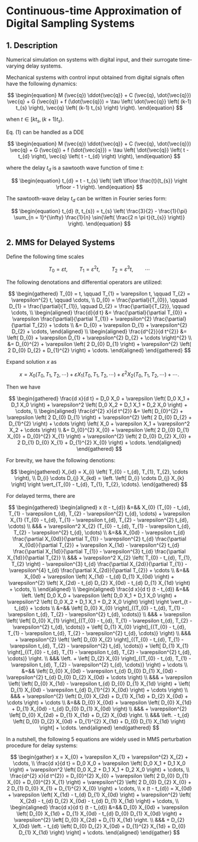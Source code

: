 <!--
 * @Author: CTC 2801320287@qq.com
 * @Date: 2024-03-26 10:56:14
 * @LastEditors: CTC 2801320287@qq.com
 * @LastEditTime: 2024-04-25 23:11:34
 * @Description: 
 * 
 * Copyright (c) 2024 by ${git_name_email}, All Rights Reserved. 
-->
# Continuous-time Approximation of Digital Sampling Systems

## 1. Description

Numerical simulation on systems with digital input, and their surrogate time-varying delay systems.

Mechanical systems with control input obtained from digital signals often have the following dynamics:

$$
\begin{equation}
    M (\vec{q}) \ddot{\vec{q}} + C (\vec{q}, \dot{\vec{q}}) \vec{q} + G (\vec{q}) + f (\dot{\vec{q}}) = \tau \left( \dot{\vec{q}} \left( (k-1) t_{s} \right), \vec{q} \left( (k-1) t_{s} \right) \right).
\end{equation}
$$

when $t \in [k t_{s}, (k+1) t_{s})$.

Eq. (1) can be handled as a DDE

$$
\begin{equation}
    M (\vec{q}) \ddot{\vec{q}} + C (\vec{q}, \dot{\vec{q}}) \vec{q} + G (\vec{q}) + f (\dot{\vec{q}}) = \tau \left( \dot{\vec{q}} \left( t - t_{d} \right), \vec{q} \left( t - t_{d} \right) \right),
\end{equation}
$$

where the delay $t_{d}$ is a sawtooth wave function of time $t$:

$$
\begin{equation}
    t_{d} = t - t_{s} \left( \left \lfloor \frac{t}{t_{s}} \right \rfloor - 1 \right).
\end{equation}
$$

The sawtooth-wave delay $t_{d}$ can be written in Fourier series form:

$$
\begin{equation}
    t_{d} (t, t_{s}) = t_{s} \left( \frac{3}{2} - \frac{1}{\pi} \sum_{n = 1}^{\infty} \frac{1}{n} \sin{\left( \frac{2 n \pi t}{t_{s}} \right)} \right).
\end{equation}
$$

## 2. MMS for Delayed Systems

Define the following time scales

$$
\begin{equation*}
    T_{0} = \varepsilon t, \qquad T_{1} = \varepsilon^{2} t, \qquad T_{2} = \varepsilon^{3} t, \qquad \cdots
\end{equation*}
$$

The following denotations and differential operators are utilized:

$$
\begin{gathered}
    T_{0} = t, \qquad T_{1} = \varepsilon t, \qquad T_{2} = \varepsilon^{2} t, \qquad \cdots, \\
    D_{0} = \frac{\partial}{T_{0}}, \qquad D_{1} = \frac{\partial}{T_{1}}, \qquad D_{2} = \frac{\partial}{T_{2}}, \qquad \cdots, \\
    \begin{aligned}
        \frac{d}{d t} &= \frac{\partial}{\partial T_{0}} + \varepsilon \frac{\partial}{\partial T_{1}} + \varepsilon^{2} \frac{\partial}{\partial T_{2}} + \cdots \\
        &= D_{0} + \varepsilon D_{1} + \varepsilon^{2} D_{2} + \cdots,
    \end{aligned} \\
    \begin{aligned}
        \frac{d^{2}}{d t^{2}} &= \left( D_{0} + \varepsilon D_{1} + \varepsilon^{2} D_{2} + \cdots \right)^{2} \\
        &= D_{0}^{2} + \varepsilon \left( 2 D_{0} D_{1} \right) + \varepsilon^{2} \left( 2 D_{0} D_{2} + D_{1}^{2} \right) + \cdots.
    \end{aligned}
\end{gathered}
$$

Expand solution $x$ as

$$
x = X_0 (T_0, T_1, T_2, \cdots) + \varepsilon X_1 (T_0, T_1, T_2, \cdots) + \varepsilon^2 X_2 (T_0, T_1, T_2, \cdots) + \cdots.
$$

Then we have

$$
\begin{gathered}
    \frac{d x}{d t} = D_0 X_0 + \varepsilon \left( D_0 X_1 + D_1 X_0 \right) + \varepsilon^2 \left( D_0 X_2 + D_1 X_1 + D_2 X_0 \right) + \cdots, \\
    \begin{aligned}
        \frac{d^{2} x}{d t^{2}} &= \left( D_{0}^{2} + \varepsilon \left( 2 D_{0} D_{1} \right) + \varepsilon^{2} \left( 2 D_{0} D_{2} + D_{1}^{2} \right) + \cdots \right) \left( X_0 + \varepsilon X_1 + \varepsilon^2 X_2 + \cdots \right) \\
        &= D_{0}^{2} X_{0} + \varepsilon \left( 2 D_{0} D_{1} X_{0} + D_{0}^{2} X_{1} \right) + \varepsilon^{2} \left( 2 D_{0} D_{2} X_{0} + 2 D_{1} D_{0} X_{1} + D_{1}^{2} X_{0} \right) + \cdots.
    \end{aligned}
\end{gathered}
$$

For brevity, we have the following denotions:

$$
\begin{gathered}
    X_{id} = X_{i} \left( T_{0} - t_{d}, T_{1}, T_{2}, \cdots \right), \\
    D_{i} \cdots D_{j} X_{kd} = \left. \left[ D_{i} \cdots D_{j} X_{k} \right] \right \vert_{T_{0} - t_{d}, T_{1}, T_{2}, \cdots}.
\end{gathered}
$$

For delayed terms, there are

$$
\begin{gathered}
    \begin{aligned}
        x (t - t_{d}) &=&& X_{0} (T_{0} - t_{d}, T_{1} - \varepsilon t_{d}, T_{2} - \varepsilon^{2} t_{d}, \cdots) + \varepsilon X_{1} (T_{0} - t_{d}, T_{1} - \varepsilon t_{d}, T_{2} - \varepsilon^{2} t_{d}, \cdots) \\
        &&& + \varepsilon^2 X_{2} (T_{0} - t_{d}, T_{1} - \varepsilon t_{d}, T_{2} - \varepsilon^{2} t_{d}, \cdots) \\
        &=&& X_{0d} - \varepsilon t_{d} \frac{\partial X_{0d}}{\partial T_{1}} - \varepsilon^{2} t_{d} \frac{\partial X_{0d}}{\partial T_{2}} + \varepsilon X_{1d} - \varepsilon^{2} t_{d} \frac{\partial X_{1d}}{\partial T_{1}} - \varepsilon^{3} t_{d} \frac{\partial X_{1d}}{\partial T_{2}} \\
        &&& + \varepsilon^2 X_{2} \left( T_{0} - t_{d}, T_{1}, T_{2} \right) - \varepsilon^{3} t_{d} \frac{\partial X_{2d}}{\partial T_{1}} - \varepsilon^{4} t_{d} \frac{\partial X_{2d}}{\partial T_{2}} + \cdots \\
        &=&& X_{0d} + \varepsilon \left( X_{1d} - t_{d} D_{1} X_{0d} \right) + \varepsilon^{2} \left( X_{2d} - t_{d} D_{2} X_{0d} - t_{d} D_{1} X_{1d} \right) + \cdots, \\
    \end{aligned} \\
    \begin{aligned}
        \frac{d x}{d t} (t - t_{d}) &=&& \left. \left[ D_0 X_0 + \varepsilon \left( D_0 X_1 + D_1 X_0 \right) + \varepsilon^2 \left( D_0 X_2 + D_1 X_1 + D_2 X_0 \right) \right] \right \vert_{t - t_{d}} + \cdots \\
        &=&& \left[ D_{0} X_{0} \right]_{(T_{0} - t_{d}, T_{1} - \varepsilon t_{d}, T_{2} - \varepsilon^{2} t_{d}, \cdots)} \\
        &&& + \varepsilon \left( \left[ D_{0} X_{1} \right]_{(T_{0} - t_{d}, T_{1} - \varepsilon t_{d}, T_{2} - \varepsilon^{2} t_{d}, \cdots)} + \left[ D_{1} X_{0} \right]_{(T_{0} - t_{d}, T_{1} - \varepsilon t_{d}, T_{2} - \varepsilon^{2} t_{d}, \cdots)} \right) \\
        &&& + \varepsilon^{2} \left( \left[ D_{0} X_{2} \right]_{(T_{0} - t_{d}, T_{1} - \varepsilon t_{d}, T_{2} - \varepsilon^{2} t_{d}, \cdots)} + \left[ D_{1} X_{1} \right]_{(T_{0} - t_{d}, T_{1} - \varepsilon t_{d}, T_{2} - \varepsilon^{2} t_{d}, \cdots)} \right. \\
        &&& \left. + \left[ D_{2} X_{0} \right]_{(T_{0} - t_{d}, T_{1} - \varepsilon t_{d}, T_{2} - \varepsilon^{2} t_{d}, \cdots)} \right) + \cdots \\
        &=&& \left( D_{0} X_{0d} - \varepsilon t_{d} D_{0} D_{1} X_{0d} - \varepsilon^{2} t_{d} D_{0} D_{2} X_{0d} + \cdots \right) \\
        &&& + \varepsilon \left( \left( D_{0} X_{1d} - \varepsilon t_{d} D_{0} D_{1} X_{1d} \right) + \left( D_{1} X_{0d} - \varepsilon t_{d} D_{1}^{2} X_{0d} \right) + \cdots \right) \\
        &&& + \varepsilon^{2} \left( D_{0} X_{2d} + D_{1} X_{1d} + D_{2} X_{0d} + \cdots \right) + \cdots \\
        &=&& D_{0} X_{0d} + \varepsilon \left( D_{0} X_{1d} + D_{1} X_{0d} - t_{d} D_{0} D_{1} X_{0d} \right) \\
        &&& + \varepsilon^{2} \left[ D_{0} X_{2d} + D_{1} X_{1d} + D_{2} X_{0d} \right. \\
        &&& \left. - t_{d} \left( D_{0} D_{2} X_{0d} + D_{1}^{2} X_{1d} + D_{0} D_{1} X_{1d} \right) \right] + \cdots.
    \end{aligned}
\end{gathered}
$$

In a nutshell, the following 5 equations are widely used in MMS perturbation procedure for delay systems:

$$
\begin{gather}
    x = X_{0} + \varepsilon X_{1} + \varepsilon^{2} X_{2} + \cdots, \\
    \frac{d x}{d t} = D_0 X_0 + \varepsilon \left( D_0 X_1 + D_1 X_0 \right) + \varepsilon^2 \left( D_0 X_2 + D_1 X_1 + D_2 X_0 \right) + \cdots, \\
    \frac{d^{2} x}{d t^{2}} = D_{0}^{2} X_{0} + \varepsilon \left( 2 D_{0} D_{1} X_{0} + D_{0}^{2} X_{1} \right) + \varepsilon^{2} \left( 2 D_{0} D_{2} X_{0} + 2 D_{1} D_{0} X_{1} + D_{1}^{2} X_{0} \right) + \cdots, \\
    x (t - t_{d}) = X_{0d} + \varepsilon \left( X_{1d} - t_{d} D_{1} X_{0d} \right) + \varepsilon^{2} \left( X_{2d} - t_{d} D_{2} X_{0d} - t_{d} D_{1} X_{1d} \right) + \cdots, \\
    \begin{aligned}
        \frac{d x}{d t} (t - t_{d}) &=&& D_{0} X_{0d} + \varepsilon \left( D_{0} X_{1d} + D_{1} X_{0d} - t_{d} D_{0} D_{1} X_{0d} \right) + \varepsilon^{2} \left[ D_{0} X_{2d} + D_{1} X_{1d} \right. \\
        &&& + D_{2} X_{0d} \left. - t_{d} \left( D_{0} D_{2} X_{0d} + D_{1}^{2} X_{1d} + D_{0} D_{1} X_{1d} \right) \right] + \cdots.
    \end{aligned}
\end{gather}
$$
